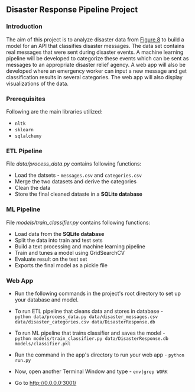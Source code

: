 ## Disaster Response Pipeline Project


### Introduction

The aim of this project is to analyze disaster data from [Figure 8](https://www.figure-eight.com/) to build a model for an API that classifies disaster messages. The data set contains real messages that were sent during disaster events. A machine learning pipeline will be developed to categorize these events which can be sent as messages to an appropriate disaster relief agency. A web app will also be developed where an emergency worker can input a new message and get classification results in several categories. The web app will also display visualizations of the data. 


### Prerequisites

Following are the main libraries utilized:

* `nltk` 
* `sklearn`
* `sqlalchemy` 


### ETL Pipeline

File _data/process_data.py_ contains following functions:

- Load the datsets - `messages.csv` and `categories.csv` 
- Merge the two datasets and derive the categories
- Clean the data
- Store the final cleaned dataste in a **SQLite database**


### ML Pipeline

File _models/train_classifier.py_ contains following functions:

- Load data from the **SQLite database**
- Split the data into train and test sets
- Build a text processing and machine learning pipeline
- Train and tunes a model using GridSearchCV
- Evaluate result on the test set
- Exports the final model as a pickle file


### Web App

* Run the following commands in the project's root directory to set up your database and model.

 - To run ETL pipeline that cleans data and stores in database - <br />
   `python data/process_data.py data/disaster_messages.csv data/disaster_categories.csv data/DisasterResponse.db`

 - To run ML pipeline that trains classifier and saves the model - <br /> 
   `python models/train_classifier.py data/DisasterResponse.db models/classifier.pkl`

* Run the command in the app's directory to run your web app - `python run.py`
 
* Now, open another Terminal Window and type - `env|grep WORK`

* Go to http://0.0.0.0:3001/

